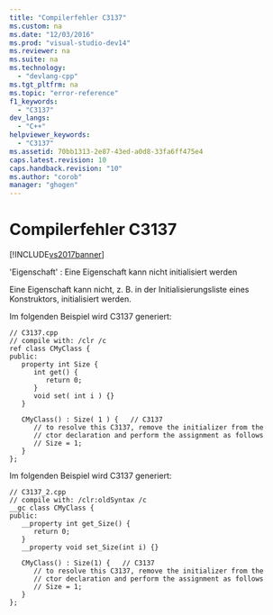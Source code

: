 ```yaml
---
title: "Compilerfehler C3137"
ms.custom: na
ms.date: "12/03/2016"
ms.prod: "visual-studio-dev14"
ms.reviewer: na
ms.suite: na
ms.technology: 
  - "devlang-cpp"
ms.tgt_pltfrm: na
ms.topic: "error-reference"
f1_keywords: 
  - "C3137"
dev_langs: 
  - "C++"
helpviewer_keywords: 
  - "C3137"
ms.assetid: 70bb1313-2e87-43ed-a0d8-33fa6ff475e4
caps.latest.revision: 10
caps.handback.revision: "10"
ms.author: "corob"
manager: "ghogen"
---
```

# Compilerfehler C3137
[!INCLUDE[vs2017banner](../../assembler/inline/includes/vs2017banner.md)]

'Eigenschaft' : Eine Eigenschaft kann nicht initialisiert werden  
  
 Eine Eigenschaft kann nicht, z. B. in der Initialisierungsliste eines Konstruktors, initialisiert werden.  
  
 Im folgenden Beispiel wird C3137 generiert:  
  
```  
// C3137.cpp  
// compile with: /clr /c  
ref class CMyClass {  
public:  
   property int Size {  
      int get() {  
         return 0;  
      }  
      void set( int i ) {}  
   }  
  
   CMyClass() : Size( 1 ) {   // C3137  
      // to resolve this C3137, remove the initializer from the  
      // ctor declaration and perform the assignment as follows  
      // Size = 1;  
   }  
};  
```  
  
 Im folgenden Beispiel wird C3137 generiert:  
  
```  
// C3137_2.cpp  
// compile with: /clr:oldSyntax /c  
__gc class CMyClass {  
public:  
   __property int get_Size() {  
      return 0;  
   }  
   __property void set_Size(int i) {}  
  
   CMyClass() : Size(1) {   // C3137  
      // to resolve this C3137, remove the initializer from the  
      // ctor declaration and perform the assignment as follows  
      // Size = 1;  
   }  
};  
```